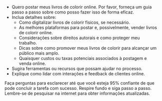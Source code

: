  
- Quero postar meus livros de colorir online. Por favor, forneça um guia passo a passo sobre como posso fazer isso de forma eficaz.
- Inclua detalhes sobre:
  - Como digitalizar livros de colorir físicos, se necessário.
  - As melhores plataformas para postar e, possivelmente, vender livros de colorir online.
  - Considerações sobre direitos autorais e como proteger meu trabalho.
  - Dicas sobre como promover meus livros de colorir para alcançar um público mais amplo.
  - Quaisquer custos ou taxas potenciais associados à postagem e venda online.
- Sugira ferramentas ou recursos que possam ajudar no processo.
- Explique como lidar com interações e feedback de clientes online.

Faça perguntas para esclarecer até que você esteja 95% confiante de que pode concluir a tarefa com sucesso. Respire fundo e siga passo a passo. Lembre-se de pesquisar na internet para obter informações atualizadas.
```